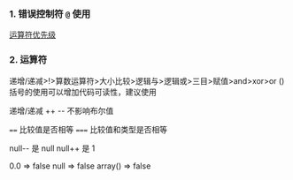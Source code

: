 ### 1. 错误控制符 `@` 使用

[运算符优先级](https://www.php.net/manual/zh/language.operators.precedence.php)

### 2. 运算符

递增/递减>!>算数运算符>大小比较>逻辑与>逻辑或>三目>赋值>and>xor>or
() 括号的使用可以增加代码可读性，建议使用

递增/递减 ++  -- 不影响布尔值

`==`  比较值是否相等
`===` 比较值和类型是否相等

null-- 是 null
null++ 是 1

0.0   => false
null  => false
array() => false
